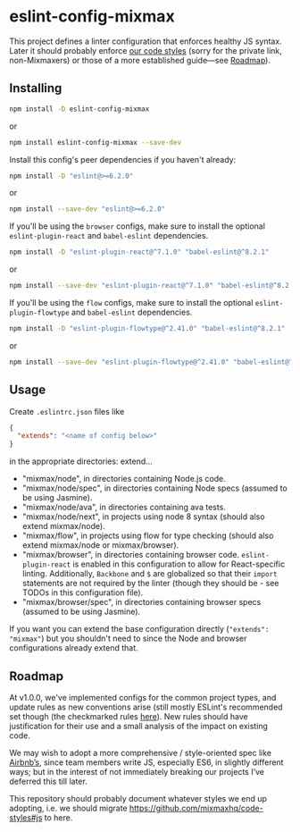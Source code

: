 # eslint-config-mixmax

This project defines a linter configuration that enforces healthy JS syntax.
Later it should probably enforce [our code styles](https://github.com/mixmaxhq/code-styles#js)
(sorry for the private link, non-Mixmaxers) or those of a more established guide&mdash;see [Roadmap](#roadmap)).

## Installing

```sh
npm install -D eslint-config-mixmax
```
or
```sh
npm install eslint-config-mixmax --save-dev
```

Install this config's peer dependencies if you haven't already:
```sh
npm install -D "eslint@>=6.2.0"
```
or
```sh
npm install --save-dev "eslint@>=6.2.0"
```

If you'll be using the `browser` configs, make sure to install the optional `eslint-plugin-react` and `babel-eslint` dependencies.
```sh
npm install -D "eslint-plugin-react@^7.1.0" "babel-eslint@^8.2.1"
```
or
```sh
npm install --save-dev "eslint-plugin-react@^7.1.0" "babel-eslint@^8.2.1"
```

If you'll be using the `flow` configs, make sure to install the optional `eslint-plugin-flowtype` and `babel-eslint` dependencies.
```sh
npm install -D "eslint-plugin-flowtype@^2.41.0" "babel-eslint@^8.2.1"
```
or
```sh
npm install --save-dev "eslint-plugin-flowtype@^2.41.0" "babel-eslint@^8.2.1"
```

## Usage

Create `.eslintrc.json` files like

```json
{
  "extends": "<name of config below>"
}
```

in the appropriate directories: extend…

* "mixmax/node", in directories containing Node.js code.
* "mixmax/node/spec", in directories containing Node specs (assumed to be using Jasmine).
* "mixmax/node/ava", in directories containing ava tests.
* "mixmax/node/next", in projects using node 8 syntax (should also extend mixmax/node).
* "mixmax/flow", in projects using flow for type checking (should also extend mixmax/node or mixmax/browser).
* "mixmax/browser", in directories containing browser code. `eslint-plugin-react` is enabled in this configuration to allow for React-specific linting. Additionally, `Backbone`  and `$` are globalized so that their `import` statements are not required by the linter (though they should be - see TODOs in this configuration file).
* "mixmax/browser/spec", in directories containing browser specs (assumed to be using Jasmine).

If you want you can extend the base configuration directly (`"extends": "mixmax"`) but you shouldn't
need to since the Node and browser configurations already extend that.

## Roadmap

At v1.0.0, we've implemented configs for the common project types, and update rules as new conventions arise (still mostly ESLint's recommended set though (the checkmarked rules [here](http://eslint.org/docs/rules)). New rules should have justification for their use and a small analysis of the impact on existing code.

We may wish to adopt a more comprehensive / style-oriented spec like [Airbnb’s](https://github.com/airbnb/javascript),
since team members write JS, especially ES6, in slightly different ways; but in the interest of not
immediately breaking our projects I’ve deferred this till later.

This repository should probably document whatever styles we end up adopting, i.e. we should migrate
https://github.com/mixmaxhq/code-styles#js to here.
